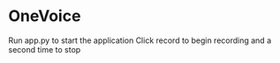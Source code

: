 # OneVoice
Run app.py to start the application
Click record to begin recording and a second time to stop